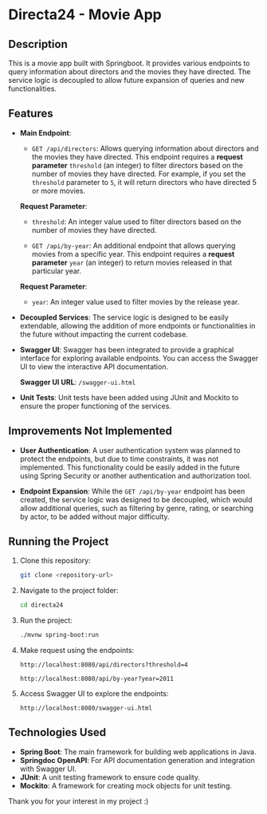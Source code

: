 # Directa24 - Movie App

## Description
This is a movie app built with Springboot. It provides various endpoints to query information about directors and the movies they have directed. The service logic is decoupled to allow future expansion of queries and new functionalities.

## Features
- **Main Endpoint**:
  - `GET /api/directors`: Allows querying information about directors and the movies they have directed. This endpoint requires a **request parameter** `threshold` (an integer) to filter directors based on the number of movies they have directed. For example, if you set the `threshold` parameter to `5`, it will return directors who have directed 5 or more movies.
  
  **Request Parameter**:
  - `threshold`: An integer value used to filter directors based on the number of movies they have directed.

  - `GET /api/by-year`: An additional endpoint that allows querying movies from a specific year. This endpoint requires a **request parameter** `year` (an integer) to return movies released in that particular year.
  
  **Request Parameter**:
  - `year`: An integer value used to filter movies by the release year.

- **Decoupled Services**: The service logic is designed to be easily extendable, allowing the addition of more endpoints or functionalities in the future without impacting the current codebase.

- **Swagger UI**: Swagger has been integrated to provide a graphical interface for exploring available endpoints. You can access the Swagger UI to view the interactive API documentation.
  
  **Swagger UI URL**: `/swagger-ui.html`

- **Unit Tests**: Unit tests have been added using JUnit and Mockito to ensure the proper functioning of the services.

## Improvements Not Implemented
- **User Authentication**: A user authentication system was planned to protect the endpoints, but due to time constraints, it was not implemented. This functionality could be easily added in the future using Spring Security or another authentication and authorization tool.
  
- **Endpoint Expansion**: While the `GET /api/by-year` endpoint has been created, the service logic was designed to be decoupled, which would allow additional queries, such as filtering by genre, rating, or searching by actor, to be added without major difficulty.

## Running the Project

1. Clone this repository:

    ```bash
    git clone <repository-url>
    ```

2. Navigate to the project folder:

    ```bash
    cd directa24
    ```

3. Run the project:

    ```bash
    ./mvnw spring-boot:run
    ```

4. Make request using the endpoints:

    ```
    http://localhost:8080/api/directors?threshold=4
    ```
     ```
   http://localhost:8080/api/by-year?year=2011
    ```

5. Access Swagger UI to explore the endpoints:

    ```
    http://localhost:8080/swagger-ui.html
    ```

## Technologies Used
- **Spring Boot**: The main framework for building web applications in Java.
- **Springdoc OpenAPI**: For API documentation generation and integration with Swagger UI.
- **JUnit**: A unit testing framework to ensure code quality.
- **Mockito**: A framework for creating mock objects for unit testing.


Thank you for your interest in my project :)
